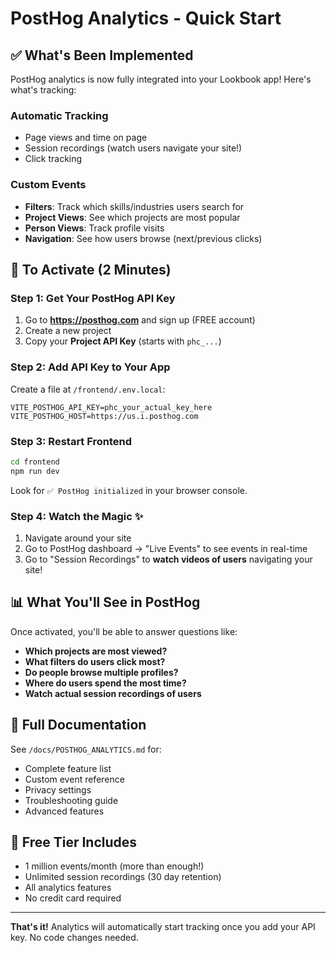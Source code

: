 # PostHog Analytics - Quick Start

## ✅ What's Been Implemented

PostHog analytics is now fully integrated into your Lookbook app! Here's what's tracking:

### Automatic Tracking
- Page views and time on page
- Session recordings (watch users navigate your site!)
- Click tracking

### Custom Events
- **Filters**: Track which skills/industries users search for
- **Project Views**: See which projects are most popular
- **Person Views**: Track profile visits
- **Navigation**: See how users browse (next/previous clicks)

## 🚀 To Activate (2 Minutes)

### Step 1: Get Your PostHog API Key

1. Go to **https://posthog.com** and sign up (FREE account)
2. Create a new project
3. Copy your **Project API Key** (starts with `phc_...`)

### Step 2: Add API Key to Your App

Create a file at `/frontend/.env.local`:

```env
VITE_POSTHOG_API_KEY=phc_your_actual_key_here
VITE_POSTHOG_HOST=https://us.i.posthog.com
```

### Step 3: Restart Frontend

```bash
cd frontend
npm run dev
```

Look for `✅ PostHog initialized` in your browser console.

### Step 4: Watch the Magic ✨

1. Navigate around your site
2. Go to PostHog dashboard → "Live Events" to see events in real-time
3. Go to "Session Recordings" to **watch videos of users** navigating your site!

## 📊 What You'll See in PostHog

Once activated, you'll be able to answer questions like:

- **Which projects are most viewed?**
- **What filters do users click most?**
- **Do people browse multiple profiles?**
- **Where do users spend the most time?**
- **Watch actual session recordings of users**

## 📖 Full Documentation

See `/docs/POSTHOG_ANALYTICS.md` for:
- Complete feature list
- Custom event reference
- Privacy settings
- Troubleshooting guide
- Advanced features

## 🎉 Free Tier Includes

- 1 million events/month (more than enough!)
- Unlimited session recordings (30 day retention)
- All analytics features
- No credit card required

---

**That's it!** Analytics will automatically start tracking once you add your API key. No code changes needed.

